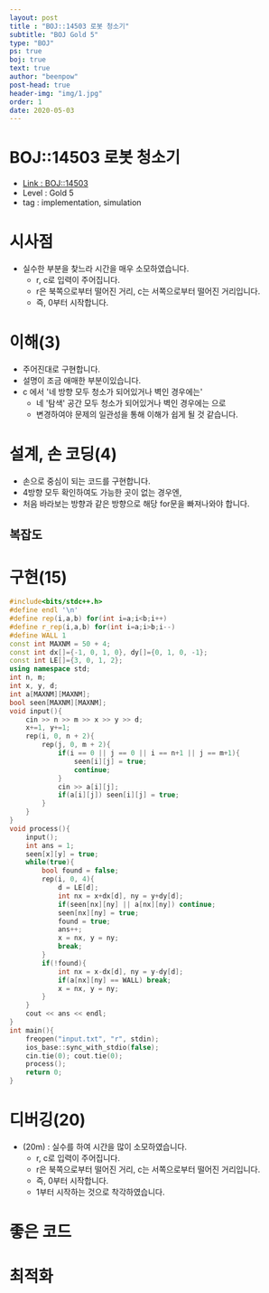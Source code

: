 ```yaml
---
layout: post
title : "BOJ::14503 로봇 청소기"
subtitle: "BOJ Gold 5"
type: "BOJ"
ps: true
boj: true
text: true
author: "beenpow"
post-head: true
header-img: "img/1.jpg"
order: 1
date: 2020-05-03
---
```

# BOJ::14503 로봇 청소기
- [Link : BOJ::14503](https://www.acmicpc.net/problem/14503)
- Level : Gold 5
- tag : implementation, simulation

# 시사점
- 실수한 부분을 찾느라 시간을 매우 소모하였습니다.
  - r, c로 입력이 주어집니다.
  - r은 북쪽으로부터 떨어진 거리, c는 서쪽으로부터 떨어진 거리입니다.
  - 즉, 0부터 시작합니다.

# 이해(3)
- 주어진대로 구현합니다.
- 설명이 조금 애매한 부분이있습니다.
- c 에서 '네 방향 모두 청소가 되어있거나 벽인 경우에는'
  - 네 '탐색' 공간 모두 청소가 되어있거나 벽인 경우에는 으로
  - 변경하여야 문제의 일관성을 통해 이해가 쉽게 될 것 같습니다.

# 설계, 손 코딩(4)
- 손으로 중심이 되는 코드를 구현합니다.
- 4방향 모두 확인하여도 가능한 곳이 없는 경우엔,
- 처음 바라보는 방향과 같은 방향으로 해당 for문을 빠져나와야 합니다.

## 복잡도


# 구현(15)

```cpp
#include<bits/stdc++.h>
#define endl '\n'
#define rep(i,a,b) for(int i=a;i<b;i++)
#define r_rep(i,a,b) for(int i=a;i>b;i--)
#define WALL 1
const int MAXNM = 50 + 4;
const int dx[]={-1, 0, 1, 0}, dy[]={0, 1, 0, -1};
const int LE[]={3, 0, 1, 2};
using namespace std;
int n, m;
int x, y, d;
int a[MAXNM][MAXNM];
bool seen[MAXNM][MAXNM];
void input(){
    cin >> n >> m >> x >> y >> d;
    x+=1, y+=1;
    rep(i, 0, n + 2){
        rep(j, 0, m + 2){
            if(i == 0 || j == 0 || i == n+1 || j == m+1){
                seen[i][j] = true;
                continue;
            }
            cin >> a[i][j];
            if(a[i][j]) seen[i][j] = true;
        }
    }
}
void process(){
    input();
    int ans = 1;
    seen[x][y] = true;
    while(true){
        bool found = false;
        rep(i, 0, 4){
            d = LE[d];
            int nx = x+dx[d], ny = y+dy[d];
            if(seen[nx][ny] || a[nx][ny]) continue;
            seen[nx][ny] = true;
            found = true;
            ans++;
            x = nx, y = ny;
            break;
        }
        if(!found){
            int nx = x-dx[d], ny = y-dy[d];
            if(a[nx][ny] == WALL) break;
            x = nx, y = ny;
        }
    }
    cout << ans << endl;
}
int main(){
    freopen("input.txt", "r", stdin);
    ios_base::sync_with_stdio(false);
    cin.tie(0); cout.tie(0);
    process();
    return 0;
}
```

# 디버깅(20)
- (20m) : 실수를 하여 시간을 많이 소모하였습니다.
  - r, c로 입력이 주어집니다.
  - r은 북쪽으로부터 떨어진 거리, c는 서쪽으로부터 떨어진 거리입니다.
  - 즉, 0부터 시작합니다.
  - 1부터 시작하는 것으로 착각하였습니다.

# 좋은 코드

# 최적화
